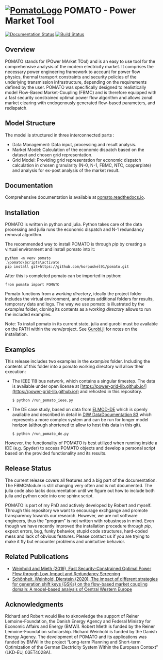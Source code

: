 [![PomatoLogo](https://github.com/korpuskel91/pomato/blob/master/docs/pomatologo_small.png "Pomato Soup")](#) POMATO - Power Market Tool
=====================================================================================================================================
[![Documentation Status](https://readthedocs.org/projects/pomato/badge/?version=latest)](https://pomato.readthedocs.io/en/latest/?badge=latest)
[![Build Status](https://travis-ci.org/korpuskel91/pomato.svg?branch=master)](https://travis-ci.org/korpuskel91/pomato)


Overview
--------

POMATO stands for (POwer MArket TOol) and is an easy to use tool for the comprehensive
analysis of the modern electricity market. It comprises the necessary power
engineering framework to account for power flow physics, thermal transport
constraints and security policies of the underlying transmission
infrastructure, depending on the requirements defined by the user.
POMATO was specifically designed to realistically model Flow-Based
Market-Coupling (FBMC) and is therefore equipped with a fast security
constrained optimal power flow algorithm and allows zonal market clearing
with endogenously generated flow-based parameters, and redispatch.

Model Structure
---------------
The model is structured in three interconnected parts : 
  * Data Management: Data input, processing and result analysis.
  * Market Model: Calculation of the economic dispatch based on the
    dataset and chosen grid representation.
  * Grid Model: Providing grid representation for economic dispatch
    calculation in chosen granularity (N-0, N-1, FBMC, NTC, copperplate)
    and analysis for ex-post analysis of the market result.

Documentation
-------------
Comprehensive documentation is available at [pomato.readthedocs.io](https://pomato.readthedocs.io/).

Installation
------------
POMATO is written in python and julia. Python takes care of the data processing
and julia runs the economic dispatch and N-1 redundancy removal algorithm. 

The recommended way to install POMATO is through *pip* by creating a virtual environment and install pomato into it:

    python -m venv pomato
    .\pomato\Scripts\activate
    pip install git+https://github.com/korpuskel91/pomato.git

After this is completed pomato can be imported in python:

    from pomato import POMATO

Pomato functions from a *working directory*, ideally the project folder includes the virtual environment, and creates additional folders for results, temporary data and logs. The way we use pomato is illustrated by the *examples* folder, cloning its contents as a *working directory* allows to run the included examples.

Note: To install pomato in its current state, julia and gurobi must be available on the PATH within the venv/project. See [Gurobi.jl](https://github.com/JuliaOpt/Gurobi.jl) for notes on the installation. 

Examples
--------
This release includes two examples in the *examples* folder. Including the contents of this folder into a pomato working directory will allow their execution:

  - The IEEE 118 bus network, which contains a singular timestep. The data is available under 
    open license at [https://power-grid-lib.github.io/](https://power-grid-lib.github.io/) and rehosted in this repository.

        $ python /run_pomato_ieee.py

  - The DE case study, based on data from [ELMOD-DE](http://www.diw.de/elmod) which is openly available and
    described in detail in [DIW DataDocumentation 83](https://www.diw.de/documents/publikationen/73/diw_01.c.528927.de/diw_datadoc_2016-083.pdf) which represents a more complex system and can be run for longer model horizon (although 
    shortened to allow to host this data in this git).

        $ python /run_pomato_de.py


However, the functionality of POMATO is best utilized when running inside a
IDE (e.g. Spyder) to access POMATO objects and develop a personal script based
on the provided functionality and its results.

Release Status
--------------

The current release covers all features and a big part of the documentation. The FBMCModule is still changing very often and is not documented. The julia code also lacks documentation until we figure out how to include both julia and python code into one sphinx script. 

POMATO is part of my PhD and actively developed by Robert and myself. Through this repository we want to encourage exchgange and promote transparency towards our research. However, we are not software engineers, thus the "program" is not written with robustness in mind. Even though we have recently improved the installation procedure through *pip*, expect errors, bug, funky behavior, stupid code structures, hard-coded mess and lack of obvious features. Please contact us if you are trying to make it fly but encounter problems and unintuitive behavior. 

Related Publications
--------------------

- [Weinhold and Mieth (2019), Fast Security-Constrained Optimal Power Flow through 
   Low-Impact and Redundancy Screening](https://arxiv.org/abs/1910.09034)
- [Schönheit, Weinhold, Dierstein (2020), The impact of different strategies for generation shift keys (GSKs) on the flow-based market coupling domain: A model-based analysis of Central Western Europe](https://www.sciencedirect.com/science/article/pii/S0306261919317544)

Acknowledgments
---------------

Richard and Robert would like to aknowledge the support of Reiner Lemoine-Foundation, the Danish Energy Agency and Federal Ministry for 
Economic Affairs and Energy (BMWi).
Robert Mieth is funded by the Reiner Lemoine-Foundation scholarship. Richard Weinhold is funded by the Danish Energy Agency.
The development of POMATO and its applications was funded by BMWi in the project “Long-term Planning and Short-term Optimization of the German Electricity System Within the European Context” (LKD-EU, 03ET4028A).

